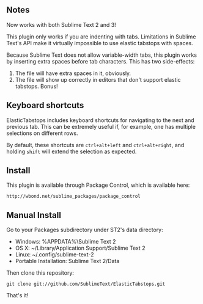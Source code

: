 Notes
-----
Now works with both Sublime Text 2 and 3!

This plugin only works if you are indenting with tabs. Limitations in Sublime Text's API make it virtually impossible to use elastic tabstops with spaces.

Because Sublime Text does not allow variable-width tabs, this plugin works by inserting extra spaces before tab characters. This has two side-effects:

1. The file will have extra spaces in it, obviously.
1. The file will show up correctly in editors that don't support elastic tabstops. Bonus!

Keyboard shortcuts
------------------
ElasticTabstops includes keyboard shortcuts for navigating to the next and previous tab. This can be extremely useful if, for example, one has multiple selections on different rows.

By default, these shortcuts are `ctrl+alt+left` and `ctrl+alt+right`, and holding `shift` will extend the selection as expected.

Install
-------

This plugin is available through Package Control, which is available here:

    http://wbond.net/sublime_packages/package_control

Manual Install
--------------

Go to your Packages subdirectory under ST2's data directory:

* Windows: %APPDATA%\Sublime Text 2
* OS X: ~/Library/Application Support/Sublime Text 2
* Linux: ~/.config/sublime-text-2
* Portable Installation: Sublime Text 2/Data

Then clone this repository:

    git clone git://github.com/SublimeText/ElasticTabstops.git

That's it!

